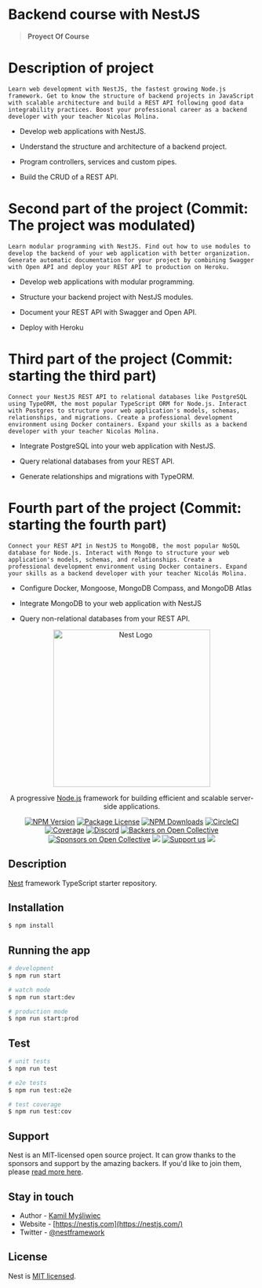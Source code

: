 # Backend course with NestJS
> **Proyect Of Course**

# Description of project
```
Learn web development with NestJS, the fastest growing Node.js framework. Get to know the structure of backend projects in JavaScript with scalable architecture and build a REST API following good data integrability practices. Boost your professional career as a backend developer with your teacher Nicolas Molina.

```

- Develop web applications with NestJS.

- Understand the structure and architecture of a backend project.

- Program controllers, services and custom pipes.

- Build the CRUD of a REST API.

# Second part of the project (Commit: The project was modulated)
```
Learn modular programming with NestJS. Find out how to use modules to develop the backend of your web application with better organization. Generate automatic documentation for your project by combining Swagger with Open API and deploy your REST API to production on Heroku.
```
- Develop web applications with modular programming.

- Structure your backend project with NestJS modules.

- Document your REST API with Swagger and Open API.

- Deploy with Heroku

# Third part of the project (Commit: starting the third part)
```
Connect your NestJS REST API to relational databases like PostgreSQL using TypeORM, the most popular TypeScript ORM for Node.js. Interact with Postgres to structure your web application's models, schemas, relationships, and migrations. Create a professional development environment using Docker containers. Expand your skills as a backend developer with your teacher Nicolas Molina.
```
- Integrate PostgreSQL into your web application with NestJS. 

- Query relational databases from your REST API.

- Generate relationships and migrations with TypeORM.

# Fourth part of the project (Commit: starting the fourth part)
```
Connect your REST API in NestJS to MongoDB, the most popular NoSQL database for Node.js. Interact with Mongo to structure your web application's models, schemas, and relationships. Create a professional development environment using Docker containers. Expand your skills as a backend developer with your teacher Nicolás Molina.
```
- Configure Docker, Mongoose, MongoDB Compass, and MongoDB Atlas

- Integrate MongoDB to your web application with NestJS

- Query non-relational databases from your REST API.



<p align="center">
  <a href="http://nestjs.com/" target="blank"><img src="https://nestjs.com/img/logo_text.svg" width="320" alt="Nest Logo" /></a>
</p>

[circleci-image]: https://img.shields.io/circleci/build/github/nestjs/nest/master?token=abc123def456
[circleci-url]: https://circleci.com/gh/nestjs/nest

  <p align="center">A progressive <a href="http://nodejs.org" target="_blank">Node.js</a> framework for building efficient and scalable server-side applications.</p>
    <p align="center">
<a href="https://www.npmjs.com/~nestjscore" target="_blank"><img src="https://img.shields.io/npm/v/@nestjs/core.svg" alt="NPM Version" /></a>
<a href="https://www.npmjs.com/~nestjscore" target="_blank"><img src="https://img.shields.io/npm/l/@nestjs/core.svg" alt="Package License" /></a>
<a href="https://www.npmjs.com/~nestjscore" target="_blank"><img src="https://img.shields.io/npm/dm/@nestjs/common.svg" alt="NPM Downloads" /></a>
<a href="https://circleci.com/gh/nestjs/nest" target="_blank"><img src="https://img.shields.io/circleci/build/github/nestjs/nest/master" alt="CircleCI" /></a>
<a href="https://coveralls.io/github/nestjs/nest?branch=master" target="_blank"><img src="https://coveralls.io/repos/github/nestjs/nest/badge.svg?branch=master#9" alt="Coverage" /></a>
<a href="https://discord.gg/G7Qnnhy" target="_blank"><img src="https://img.shields.io/badge/discord-online-brightgreen.svg" alt="Discord"/></a>
<a href="https://opencollective.com/nest#backer" target="_blank"><img src="https://opencollective.com/nest/backers/badge.svg" alt="Backers on Open Collective" /></a>
<a href="https://opencollective.com/nest#sponsor" target="_blank"><img src="https://opencollective.com/nest/sponsors/badge.svg" alt="Sponsors on Open Collective" /></a>
  <a href="https://paypal.me/kamilmysliwiec" target="_blank"><img src="https://img.shields.io/badge/Donate-PayPal-ff3f59.svg"/></a>
    <a href="https://opencollective.com/nest#sponsor"  target="_blank"><img src="https://img.shields.io/badge/Support%20us-Open%20Collective-41B883.svg" alt="Support us"></a>
  <a href="https://twitter.com/nestframework" target="_blank"><img src="https://img.shields.io/twitter/follow/nestframework.svg?style=social&label=Follow"></a>
</p>
  <!--[![Backers on Open Collective](https://opencollective.com/nest/backers/badge.svg)](https://opencollective.com/nest#backer)
  [![Sponsors on Open Collective](https://opencollective.com/nest/sponsors/badge.svg)](https://opencollective.com/nest#sponsor)-->

## Description

[Nest](https://github.com/nestjs/nest) framework TypeScript starter repository.

## Installation

```bash
$ npm install
```

## Running the app

```bash
# development
$ npm run start

# watch mode
$ npm run start:dev

# production mode
$ npm run start:prod
```

## Test

```bash
# unit tests
$ npm run test

# e2e tests
$ npm run test:e2e

# test coverage
$ npm run test:cov
```

## Support

Nest is an MIT-licensed open source project. It can grow thanks to the sponsors and support by the amazing backers. If you'd like to join them, please [read more here](https://docs.nestjs.com/support).

## Stay in touch

- Author - [Kamil Myśliwiec](https://kamilmysliwiec.com)
- Website - [https://nestjs.com](https://nestjs.com/)
- Twitter - [@nestframework](https://twitter.com/nestframework)

## License

Nest is [MIT licensed](LICENSE).

